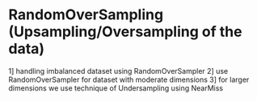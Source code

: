 # RandomOverSampling (Upsampling/Oversampling  of the data)
1] handling imbalanced dataset using RandomOverSampler
2] use RandomOverSampler for dataset with moderate dimensions
3] for larger dimensions we use technique of Undersampling using NearMiss

